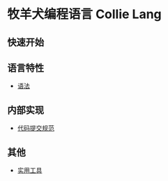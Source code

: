 # 牧羊犬编程语言 Collie Lang

## 快速开始

## 语言特性

- [语法](LanguageGrammer.md)



## 内部实现

- [代码提交规范](Specification/CodeCommitSpecification.md)



## 其他

- [实用工具](HelpfulTools.md)
